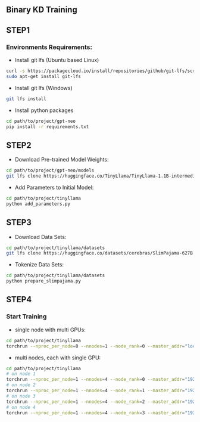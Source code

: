 ## Binary KD Training

## STEP1

### Environments Requirements:

* Install git lfs (Ubuntu based Linux)

```bash
curl -s https://packagecloud.io/install/repositories/github/git-lfs/script.deb.sh | sudo bash
sudo apt-get install git-lfs
```

* Install git lfs (Windows)

```bash
git lfs install
```

* Install python packages

```bash
cd path/to/project/gpt-neo
pip install -r requirements.txt
```

## STEP2

* Download Pre-trained Model Weights:

```bash
cd path/to/project/gpt-neo/models
git lfs clone https://huggingface.co/TinyLlama/TinyLlama-1.1B-intermediate-step-715k-1.5T
```

* Add Parameters to Initial Model:

```bash
cd path/to/project/tinyllama
python add_parameters.py
```

## STEP3

* Download Data Sets:

```bash
cd path/to/project/tinyllama/datasets
git lfs clone https://huggingface.co/datasets/cerebras/SlimPajama-627B
```

* Tokenize Data Sets:

```bash
cd path/to/project/tinyllama/datasets
python prepare_slimpajama.py
```

## STEP4

### Start Training

* single node with multi GPUs:

```bash
cd path/to/project/tinyllama
torchrun --nproc_per_node=8 --nnodes=1 --node_rank=0 --master_addr="localhost" --master_port=12345 train.py
```

* multi nodes, each with single GPU:

```bash
cd path/to/project/tinyllama
# on node 1
torchrun --nproc_per_node=1 --nnodes=4 --node_rank=0 --master_addr="192.168.0.1" --master_port=12345 train.py
# on node 2
torchrun --nproc_per_node=1 --nnodes=4 --node_rank=1 --master_addr="192.168.0.1" --master_port=12345 train.py
# on node 3
torchrun --nproc_per_node=1 --nnodes=4 --node_rank=2 --master_addr="192.168.0.1" --master_port=12345 train.py
# on node 4
torchrun --nproc_per_node=1 --nnodes=4 --node_rank=3 --master_addr="192.168.0.1" --master_port=12345 train.py
```

